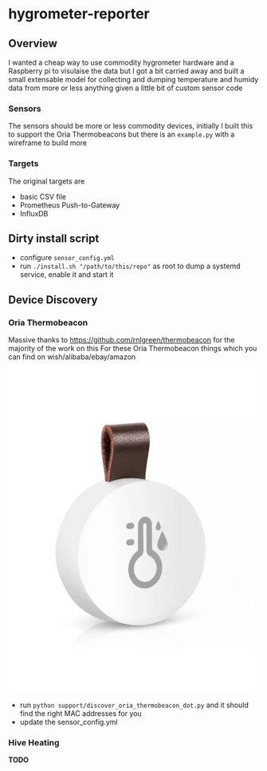 # hygrometer-reporter

## Overview
I wanted a cheap way to use commodity hygrometer hardware and a Raspberry pi to visulaise the data but I got a bit carried away and built a small extensable model for collecting and dumping temperature and humidy data from more or less anything given a little bit of custom sensor code

### Sensors
The sensors should be more or less commodity devices, initially I built this to support the Oria Thermobeacons but there is an `example.py` with a wireframe to build more

### Targets
The original targets are 
- basic CSV file
- Prometheus Push-to-Gateway
- InfluxDB

## Dirty install script
 - configure `sensor_config.yml`
 - run `./install.sh "/path/to/this/repo"` as root to dump a systemd service, enable it and start it

## Device Discovery
### Oria Thermobeacon
Massive thanks to https://github.com/rnlgreen/thermobeacon for the majority of the work on this
For these Oria Thermobeacon things which you can find on wish/alibaba/ebay/amazon ![Oria](sensors/oria_thermobeacon_dot.jpeg)
- run `python support/discover_oria_thermobeacon_dot.py` and it should find the right MAC addresses for you
- update the sensor_config.yml

### Hive Heating
**TODO**